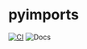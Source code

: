 # pyimports

[![CI](https://github.com/Peter554/pyimports/actions/workflows/ci.yml/badge.svg)](https://github.com/Peter554/pyimports/actions/workflows/ci.yml)
![Docs](https://img.shields.io/badge/docs-grey?link=https%3A%2F%2Fdocs.rs%2Fpyimports%2Flatest%2Fpyimports%2F)
